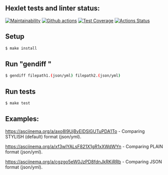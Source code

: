 ## Hexlet tests and linter status:
[![Maintainability](https://api.codeclimate.com/v1/badges/7b0f4a5d3858c6ea7a12/maintainability)](https://codeclimate.com/github/KatherinaFed/frontend-project-lvl2/maintainability) [![Github actions](https://github.com/KatherinaFed/frontend-project-lvl2/actions/workflows/github-actions.yml/badge.svg)](https://github.com/KatherinaFed/frontend-project-lvl2/actions/workflows/github-actions.yml) [![Test Coverage](https://api.codeclimate.com/v1/badges/7b0f4a5d3858c6ea7a12/test_coverage)](https://codeclimate.com/github/KatherinaFed/frontend-project-lvl2/test_coverage) [![Actions Status](https://github.com/KatherinaFed/frontend-project-lvl2/workflows/hexlet-check/badge.svg)](https://github.com/KatherinaFed/frontend-project-lvl2/actions)

## Setup
```sh
$ make install
```

## Run "gendiff <filepath1> <filepath2>"
```sh
$ gendiff filepath1.(json/yml) filepath2.(json/yml)
```

## Run tests
```sh
$ make test
```

## Examples:

https://asciinema.org/a/axo8l9UjByElDSlGUTuPDA1To - Comparing STYLISH (default) format (json/yml).

https://asciinema.org/a/xf3wlYALsF821X1gR1xXWdWYn - Comparing PLAIN format (json/yml).

https://asciinema.org/a/cgzgo5eW0JzPD8fdnJkRKiRRb - Comparing JSON format (json/yml).